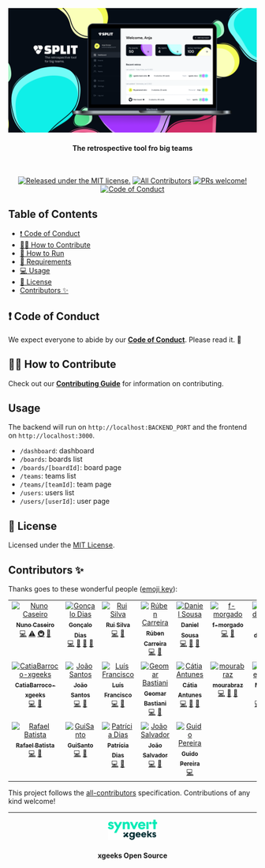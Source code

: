 <img src=".github/IMAGES/split-repo-img.png" alt="SPLIT" />
<h4 align="center">The retrospective tool fro big teams</h4>

<br>

<div align="center">

[![Released under the MIT license.](https://img.shields.io/badge/license-MIT-blue.svg)](./LICENSE)
[![All Contributors][all-contributors-badge]](#contributors)
[![PRs welcome!](https://img.shields.io/badge/PRs-welcome-brightgreen.svg)](./CONTRIBUTING)
[![Code of Conduct][coc-badge]][coc]

</div>

## Table of Contents

- [❗ Code of Conduct](#-code-of-conduct)
- [🙌🏻 How to Contribute](#--how-to-contribute)
- [🏃 How to Run](https://github.com/xgeekshq/split/wiki/How-to-run)
- [📃 Requirements](https://github.com/xgeekshq/split/wiki/Requirements)
- [:computer: Usage](#usage)
- [📝 License](#-license)
- [Contributors ✨](#contributors-)

## ❗ Code of Conduct

We expect everyone to abide by our [**Code of Conduct**](.github/CODE_OF_CONDUCT.md). Please read it. 🤝

## 🙌🏻 How to Contribute

Check out our [**Contributing Guide**](.github/CONTRIBUTING.md) for information on contributing.

## Usage

The backend will run on `http://localhost:BACKEND_PORT` and the frontend on `http://localhost:3000`.

- `/dashboard`: dashboard
- `/boards`: boards list
- `/boards/[boardId]`: board page
- `/teams`: teams list
- `/teams/[teamId]`: team page
- `/users`: users list
- `/users/[userId]`: user page

## 📝 License

Licensed under the [MIT License](./LICENSE).

## Contributors ✨

Thanks goes to these wonderful people ([emoji key](https://allcontributors.org/docs/en/emoji-key)):

<!-- ALL-CONTRIBUTORS-LIST:START - Do not remove or modify this section -->
<!-- prettier-ignore-start -->
<!-- markdownlint-disable -->
<table>
  <tbody>
    <tr>
      <td align="center" valign="top" width="14.28%"><a href="https://github.com/nunocaseiro"><img src="https://avatars.githubusercontent.com/u/90208434?v=4?s=50" width="50px;" alt="Nuno Caseiro"/><br /><sub><b>Nuno Caseiro</b></sub></a><br /><a href="https://github.com/xgeekshq/split/commits?author=nunocaseiro" title="Code">💻</a> <a href="https://github.com/xgeekshq/split/commits?author=nunocaseiro" title="Tests">⚠️</a> <a href="#infra-nunocaseiro" title="Infrastructure (Hosting, Build-Tools, etc)">🚇</a> <a href="https://github.com/xgeekshq/split/commits?author=nunocaseiro" title="Documentation">📖</a></td>
      <td align="center" valign="top" width="14.28%"><a href="https://github.com/gfdias"><img src="https://avatars.githubusercontent.com/u/5095726?v=4?s=50" width="50px;" alt="Gonçalo Dias"/><br /><sub><b>Gonçalo Dias</b></sub></a><br /><a href="https://github.com/xgeekshq/split/commits?author=gfdias" title="Code">💻</a> <a href="https://github.com/xgeekshq/split/pulls?q=is%3Apr+reviewed-by%3Agfdias" title="Reviewed Pull Requests">👀</a> <a href="https://github.com/xgeekshq/split/commits?author=gfdias" title="Documentation">📖</a> <a href="#projectManagement-gfdias" title="Project Management">📆</a></td>
      <td align="center" valign="top" width="14.28%"><a href="https://github.com/rpvsilva"><img src="https://avatars.githubusercontent.com/u/25325644?v=4?s=50" width="50px;" alt="Rui Silva"/><br /><sub><b>Rui Silva</b></sub></a><br /><a href="https://github.com/xgeekshq/split/commits?author=rpvsilva" title="Code">💻</a> <a href="https://github.com/xgeekshq/split/pulls?q=is%3Apr+reviewed-by%3Arpvsilva" title="Reviewed Pull Requests">👀</a></td>
      <td align="center" valign="top" width="14.28%"><a href="https://github.com/RubenMCCarreira"><img src="https://avatars.githubusercontent.com/u/75999036?v=4?s=50" width="50px;" alt="Rúben Carreira"/><br /><sub><b>Rúben Carreira</b></sub></a><br /><a href="https://github.com/xgeekshq/split/commits?author=RubenMCCarreira" title="Code">💻</a> <a href="https://github.com/xgeekshq/split/pulls?q=is%3Apr+reviewed-by%3ARubenMCCarreira" title="Reviewed Pull Requests">👀</a></td>
      <td align="center" valign="top" width="14.28%"><a href="https://daniel-sousa.com"><img src="https://avatars.githubusercontent.com/u/104842894?v=4?s=50" width="50px;" alt="Daniel Sousa"/><br /><sub><b>Daniel Sousa</b></sub></a><br /><a href="https://github.com/xgeekshq/split/commits?author=dsousa12" title="Code">💻</a> <a href="https://github.com/xgeekshq/split/commits?author=dsousa12" title="Documentation">📖</a> <a href="https://github.com/xgeekshq/split/pulls?q=is%3Apr+reviewed-by%3Adsousa12" title="Reviewed Pull Requests">👀</a></td>
      <td align="center" valign="top" width="14.28%"><a href="https://github.com/f-morgado"><img src="https://avatars.githubusercontent.com/u/99803749?v=4?s=50" width="50px;" alt="f-morgado"/><br /><sub><b>f-morgado</b></sub></a><br /><a href="https://github.com/xgeekshq/split/commits?author=f-morgado" title="Code">💻</a> <a href="https://github.com/xgeekshq/split/commits?author=f-morgado" title="Documentation">📖</a></td>
      <td align="center" valign="top" width="14.28%"><a href="https://github.com/r-dmatos"><img src="https://avatars.githubusercontent.com/u/100219341?v=4?s=50" width="50px;" alt="r-dmatos"/><br /><sub><b>r-dmatos</b></sub></a><br /><a href="https://github.com/xgeekshq/split/commits?author=r-dmatos" title="Code">💻</a> <a href="https://github.com/xgeekshq/split/commits?author=r-dmatos" title="Documentation">📖</a></td>
    </tr>
    <tr>
      <td align="center" valign="top" width="14.28%"><a href="https://github.com/CatiaBarroco-xgeeks"><img src="https://avatars.githubusercontent.com/u/104831678?v=4?s=50" width="50px;" alt="CatiaBarroco-xgeeks"/><br /><sub><b>CatiaBarroco-xgeeks</b></sub></a><br /><a href="https://github.com/xgeekshq/split/commits?author=CatiaBarroco-xgeeks" title="Code">💻</a> <a href="https://github.com/xgeekshq/split/commits?author=CatiaBarroco-xgeeks" title="Documentation">📖</a></td>
      <td align="center" valign="top" width="14.28%"><a href="https://github.com/joaosantos99"><img src="https://avatars.githubusercontent.com/u/68588265?v=4?s=50" width="50px;" alt="João Santos"/><br /><sub><b>João Santos</b></sub></a><br /><a href="https://github.com/xgeekshq/split/commits?author=joaosantos99" title="Code">💻</a> <a href="https://github.com/xgeekshq/split/commits?author=joaosantos99" title="Documentation">📖</a></td>
      <td align="center" valign="top" width="14.28%"><a href="https://github.com/dvpfran"><img src="https://avatars.githubusercontent.com/u/67462841?v=4?s=50" width="50px;" alt="Luís Francisco"/><br /><sub><b>Luís Francisco</b></sub></a><br /><a href="https://github.com/xgeekshq/split/commits?author=dvpfran" title="Code">💻</a> <a href="https://github.com/xgeekshq/split/commits?author=dvpfran" title="Documentation">📖</a></td>
      <td align="center" valign="top" width="14.28%"><a href="https://github.com/geomarb"><img src="https://avatars.githubusercontent.com/u/33127565?v=4?s=50" width="50px;" alt="Geomar Bastiani"/><br /><sub><b>Geomar Bastiani</b></sub></a><br /><a href="https://github.com/xgeekshq/split/commits?author=geomarb" title="Code">💻</a> <a href="https://github.com/xgeekshq/split/commits?author=geomarb" title="Documentation">📖</a></td>
      <td align="center" valign="top" width="14.28%"><a href="https://github.com/CatiaAntunes96"><img src="https://avatars.githubusercontent.com/u/59372326?v=4?s=50" width="50px;" alt="Cátia Antunes"/><br /><sub><b>Cátia Antunes</b></sub></a><br /><a href="https://github.com/xgeekshq/split/commits?author=CatiaAntunes96" title="Code">💻</a> <a href="https://github.com/xgeekshq/split/commits?author=CatiaAntunes96" title="Documentation">📖</a> <a href="https://github.com/xgeekshq/split/pulls?q=is%3Apr+reviewed-by%3ACatiaAntunes96" title="Reviewed Pull Requests">👀</a></td>
      <td align="center" valign="top" width="14.28%"><a href="https://www.linkedin.com/in/moura-braz"><img src="https://avatars.githubusercontent.com/u/7543719?v=4?s=50" width="50px;" alt="mourabraz"/><br /><sub><b>mourabraz</b></sub></a><br /><a href="https://github.com/xgeekshq/split/commits?author=mourabraz" title="Code">💻</a> <a href="https://github.com/xgeekshq/split/commits?author=mourabraz" title="Documentation">📖</a> <a href="https://github.com/xgeekshq/split/pulls?q=is%3Apr+reviewed-by%3Amourabraz" title="Reviewed Pull Requests">👀</a></td>
      <td align="center" valign="top" width="14.28%"><a href="https://github.com/miguel-felix1"><img src="https://avatars.githubusercontent.com/u/87712174?v=4?s=50" width="50px;" alt="Miguel Félix"/><br /><sub><b>Miguel Félix</b></sub></a><br /><a href="https://github.com/xgeekshq/split/commits?author=miguel-felix1" title="Code">💻</a> <a href="https://github.com/xgeekshq/split/issues?q=author%3Amiguel-felix1" title="Bug reports">🐛</a> <a href="https://github.com/xgeekshq/split/pulls?q=is%3Apr+reviewed-by%3Amiguel-felix1" title="Reviewed Pull Requests">👀</a> <a href="#userTesting-miguel-felix1" title="User Testing">📓</a></td>
    </tr>
    <tr>
      <td align="center" valign="top" width="14.28%"><a href="https://github.com/RafaelSBatista97"><img src="https://avatars.githubusercontent.com/u/118206043?v=4?s=50" width="50px;" alt="Rafael Batista"/><br /><sub><b>Rafael Batista</b></sub></a><br /><a href="https://github.com/xgeekshq/split/commits?author=RafaelSBatista97" title="Code">💻</a> <a href="https://github.com/xgeekshq/split/commits?author=RafaelSBatista97" title="Documentation">📖</a></td>
      <td align="center" valign="top" width="14.28%"><a href="https://github.com/GuiSanto"><img src="https://avatars.githubusercontent.com/u/99729373?v=4?s=50" width="50px;" alt="GuiSanto"/><br /><sub><b>GuiSanto</b></sub></a><br /><a href="https://github.com/xgeekshq/split/commits?author=GuiSanto" title="Code">💻</a> <a href="https://github.com/xgeekshq/split/commits?author=GuiSanto" title="Documentation">📖</a></td>
      <td align="center" valign="top" width="14.28%"><a href="https://github.com/patricia-mdias"><img src="https://avatars.githubusercontent.com/u/116013814?v=4?s=50" width="50px;" alt="Patrícia Dias"/><br /><sub><b>Patrícia Dias</b></sub></a><br /><a href="https://github.com/xgeekshq/split/commits?author=patricia-mdias" title="Code">💻</a> <a href="https://github.com/xgeekshq/split/commits?author=patricia-mdias" title="Documentation">📖</a></td>
      <td align="center" valign="top" width="14.28%"><a href="http://www.linkedin.com/in/jpvsalvador"><img src="https://avatars.githubusercontent.com/u/24455614?v=4?s=50" width="50px;" alt="João Salvador"/><br /><sub><b>João Salvador</b></sub></a><br /><a href="https://github.com/xgeekshq/split/commits?author=JoaoSaIvador" title="Code">💻</a> <a href="https://github.com/xgeekshq/split/commits?author=JoaoSaIvador" title="Documentation">📖</a></td>
      <td align="center" valign="top" width="14.28%"><a href="https://github.com/StereoPT"><img src="https://avatars.githubusercontent.com/u/8330038?v=4?s=50" width="50px;" alt="Guido Pereira"/><br /><sub><b>Guido Pereira</b></sub></a><br /><a href="https://github.com/xgeekshq/split/commits?author=StereoPT" title="Code">💻</a></td>
    </tr>
  </tbody>
</table>

<!-- markdownlint-restore -->
<!-- prettier-ignore-end -->

<!-- ALL-CONTRIBUTORS-LIST:END -->

This project follows the [all-contributors](https://github.com/all-contributors/all-contributors) specification. Contributions of any kind welcome!

[all-contributors-badge]: https://img.shields.io/github/all-contributors/xgeekshq/divide-and-conquer?color=orange&style=flat-square
[coc]: .github/CODE_OF_CONDUCT.md
[coc-badge]: https://img.shields.io/badge/code%20of-conduct-ff69b4.svg?style=flat-square

---

<p align="center">
  <a align="center" href="https://www.xgeeks.io/">
    <img alt="xgeeks" src=".github/IMAGES/xgeeks_Logo_Black.svg" width="100">
  </a>
</p>
<h4 align="center">xgeeks Open Source</h4>

